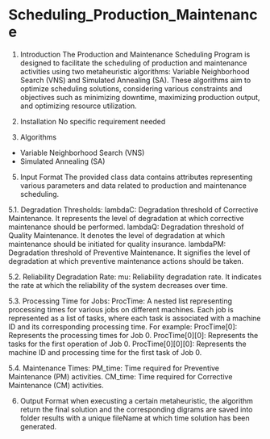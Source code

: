 # Scheduling_Production_Maintenance

1. Introduction
The Production and Maintenance Scheduling Program is designed to facilitate the scheduling of production and maintenance activities using two metaheuristic algorithms: Variable Neighborhood Search (VNS) and Simulated Annealing (SA). These algorithms aim to optimize scheduling solutions, considering various constraints and objectives such as minimizing downtime, maximizing production output, and optimizing resource utilization.

2. Installation
No specific requirement needed

3. Algorithms
- Variable Neighborhood Search (VNS)
- Simulated Annealing (SA)

5. Input Format
The provided class data contains attributes representing various parameters and data related to production and maintenance scheduling.

5.1. Degradation Thresholds:
lambdaC: Degradation threshold of Corrective Maintenance. It represents the level of degradation at which corrective maintenance should be performed.
lambdaQ: Degradation threshold of Quality Maintenance. It denotes the level of degradation at which maintenance should be initiated for quality insurance.
lambdaPM: Degradation threshold of Preventive Maintenance. It signifies the level of degradation at which preventive maintenance actions should be taken.

5.2. Reliability Degradation Rate:
mu: Reliability degradation rate. It indicates the rate at which the reliability of the system decreases over time.

5.3. Processing Time for Jobs:
ProcTime: A nested list representing processing times for various jobs on different machines. Each job is represented as a list of tasks, where each task is associated with a machine ID and its corresponding processing time. For example:
ProcTime[0]: Represents the processing times for Job 0.
ProcTime[0][0]: Represents the tasks for the first operation of Job 0.
ProcTime[0][0][0]: Represents the machine ID and processing time for the first task of Job 0.

5.4. Maintenance Times:
PM_time: Time required for Preventive Maintenance (PM) activities.
CM_time: Time required for Corrective Maintenance (CM) activities.

6. Output Format
when execusting a certain metaheuristic, the algorithm return the final solution and the corresponding digrams are saved into folder results with a unique fileName at which time solution has been generated. 
